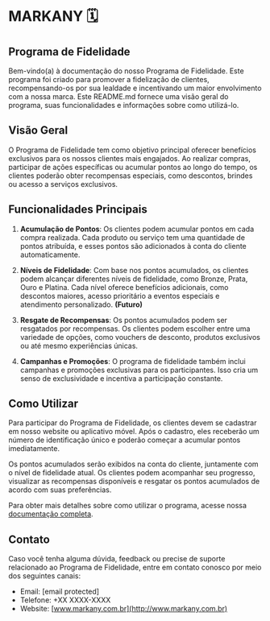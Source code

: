 # MARKANY 🗓️

## Programa de Fidelidade

Bem-vindo(a) à documentação do nosso Programa de Fidelidade. Este programa foi criado para promover a fidelização de clientes, recompensando-os por sua lealdade e incentivando um maior envolvimento com a nossa marca. Este README.md fornece uma visão geral do programa, suas funcionalidades e informações sobre como utilizá-lo.

## Visão Geral

O Programa de Fidelidade tem como objetivo principal oferecer benefícios exclusivos para os nossos clientes mais engajados. Ao realizar compras, participar de ações específicas ou acumular pontos ao longo do tempo, os clientes poderão obter recompensas especiais, como descontos, brindes ou acesso a serviços exclusivos.

## Funcionalidades Principais

1. **Acumulação de Pontos**: Os clientes podem acumular pontos em cada compra realizada. Cada produto ou serviço tem uma quantidade de pontos atribuída, e esses pontos são adicionados à conta do cliente automaticamente.

2. **Níveis de Fidelidade**: Com base nos pontos acumulados, os clientes podem alcançar diferentes níveis de fidelidade, como Bronze, Prata, Ouro e Platina. Cada nível oferece benefícios adicionais, como descontos maiores, acesso prioritário a eventos especiais e atendimento personalizado. **(Futuro)**

3. **Resgate de Recompensas**: Os pontos acumulados podem ser resgatados por recompensas. Os clientes podem escolher entre uma variedade de opções, como vouchers de desconto, produtos exclusivos ou até mesmo experiências únicas.

4. **Campanhas e Promoções**: O programa de fidelidade também inclui campanhas e promoções exclusivas para os participantes. Isso cria um senso de exclusividade e incentiva a participação constante.

## Como Utilizar

Para participar do Programa de Fidelidade, os clientes devem se cadastrar em nosso website ou aplicativo móvel. Após o cadastro, eles receberão um número de identificação único e poderão começar a acumular pontos imediatamente.

Os pontos acumulados serão exibidos na conta do cliente, juntamente com o nível de fidelidade atual. Os clientes podem acompanhar seu progresso, visualizar as recompensas disponíveis e resgatar os pontos acumulados de acordo com suas preferências.

Para obter mais detalhes sobre como utilizar o programa, acesse nossa [documentação completa](docs/indice.md).

## Contato

Caso você tenha alguma dúvida, feedback ou precise de suporte relacionado ao Programa de Fidelidade, entre em contato conosco por meio dos seguintes canais:

- Email: [email protected]
- Telefone: +XX XXXX-XXXX
- Website: [www.markany.com.br](http://www.markany.com.br)
